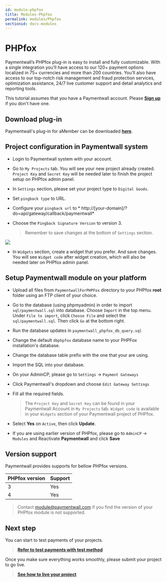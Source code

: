```yaml
---
id: module-phpfox
title: Modules-Phpfox
permalink: modules/Phpfox
sectionid: docs-modules
---
```


# PHPfox

Paymentwall’s PHPfox plug-in is easy to install and fully customizable. With a single integration you’ll have access to our 120+ payment options localized in 75+ currencies and more than 200 countries. You’ll also have access to our top-notch risk management and fraud protection services, optimization assistance, 24/7 live customer support and detail analytics and reporting tools.

This tutorial assumes that you have a Paymentwall account. Please **[Sign up](https://api.paymentwall.com/pwaccount/signup?source=phpfox&mode=merchant)** if you don't have one.

## Download plug-in

Paymentwall's plug-in for aMember can be downloaded **[here](https://github.com/paymentwall)**.

## Project configuration in Paymentwall system

* Login to Paymentwall system with your account.

* Go to ```My Projects``` tab. You will see your new project already created. ```Project Key``` and ```Secret Key``` will be needed later to finish the project setup on PHPfox admin panel.

* In ```Settings``` section, please set your project type to  ```Digital Goods```.

* Set ```pingback type``` to URL.

 * Configure your ```pingback url``` to * http://[your-domain]/?do=api/gateway/callback/paymentwall*

* Choose the ```Pingback Signature Version``` to version 3.

  > Remember to save changes at the bottom of ```Settings``` section.

<img src="/paymentwall.github.io/textures/pic/modules/phpfox.png">

* In ```Widgets``` section, create a widget that you prefer. And save changes. You will see ```Widget code``` after widget creation, which will also be needed later on PHPfox admin panel.

## Setup Paymentwall module on your platform

* Upload all files from ```PaymentwallForPHPFox``` directory to your PHPfox **root** folder using an FTP client of your choice.

* Go to the database (using phpmyadmin) in order to import ```sql/paymentwall.sql``` into database.  Choose ```Import``` in the top menu. Under ```File to import```, click ```Choose File``` and select the ```sql/paymentwall.sql```. Then click ```Go``` at the bottom right.

* Run the database updates in ```paymentwall_phpfox_db_query.sql```
 * Change the default ```dbphpfox``` database name to your PHPFox installation's database.
 * Change the database table prefix with the one that your are using.
 * Import the SQL into your database.

* On your AdminCP, please go to ```Settings``` -> ```Payment Gateways```

* Click Paymentwall's dropdown and choose ```Edit Gateway Settings```

* Fill all the required fields.

  >The ```Project Key``` and ```Secret Key``` can be found in your Paymentwall Account in ```My Projects``` tab. ```Widget code``` is available in your ```Widgets``` section of your Paymentwall project of PHPfox.

* Select **Yes** on ```Active```, then click **Update**.

* If you are using earlier version of PHPfox, please go to ```AdminCP``` -> ```Modules``` and Reactivate **Paymentwall** and click **Save**


## Version support

Paymentwall provides supports for bellow PHPfox versions.

|PHPfox version|Support|
|:-------|:--------|
|3|Yes|
|4|Yes|

> Contact [module@paymentwall.com](mailto:module@paymentwall.com) if you find the version of your PHPfox module is not supported.


## Next step

You can start to test payments of your projects.

> **[Refer to test payments with test method](/paymentwall.github.io/sandbox/test-payment)**

Once you make sure everything works smoothly, please submit your project to go live.

> **[See how to live your project](/paymentwall.github.io/go_live-home)**
